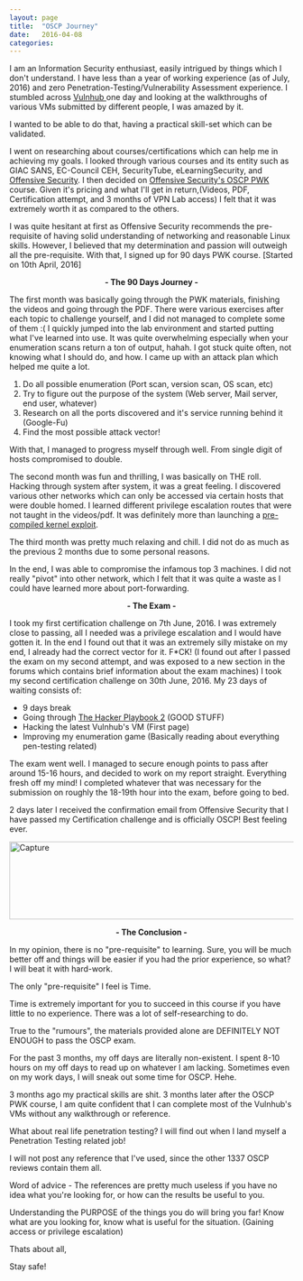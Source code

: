 ```yaml
---
layout: page
title:  "OSCP Journey"
date:   2016-04-08 
categories: 
---
```

I am an Information Security enthusiast, easily intrigued by things which I don't understand.
I have less than a year of working experience (as of July, 2016) and zero Penetration-Testing/Vulnerability Assessment experience.
I stumbled across <a href="https://www.vulnhub.com/">Vulnhub </a>one day and looking at the walkthroughs of various VMs submitted by different people, I was amazed by it.

I wanted to be able to do that, having a practical skill-set which can be validated.

I went on researching about courses/certifications which can help me in achieving my goals. I looked through various courses and its entity such as GIAC SANS, EC-Council CEH, SecurityTube, eLearningSecurity, and <a href="https://www.offensive-security.com/">Offensive Security</a>.
I then decided on <a href="https://www.offensive-security.com/information-security-training/penetration-testing-training-kali-linux/">Offensive Security's OSCP PWK</a> course.
Given it's pricing and what I'll get in return,(Videos, PDF, Certification attempt, and 3 months of VPN Lab access) I felt that it was extremely worth it as compared to the others.

I was quite hesitant at first as Offensive Security recommends the pre-requisite of having solid understanding of networking and reasonable Linux skills.
However, I believed that my determination and passion will outweigh all the pre-requisite.
With that, I signed up for 90 days PWK course. [Started on 10th April, 2016]
<p style="text-align:center;"><strong>- The 90 Days Journey -</strong></p>
The first month was basically going through the PWK materials, finishing the videos and going through the PDF. There were various exercises after each topic to challenge yourself, and I did not managed to complete some of them :(
I quickly jumped into the lab environment and started putting what I've learned into use. It was quite overwhelming especially when your enumeration scans return a ton of output, hahah.
I got stuck quite often, not knowing what I should do, and how. I came up with an attack plan which helped me quite a lot.

1. Do all possible enumeration (Port scan, version scan, OS scan, etc)
2. Try to figure out the purpose of the system (Web server, Mail server, end user, whatever)
3. Research on all the ports discovered and it's service running behind it (Google-Fu)
4. Find the most possible attack vector!

With that, I managed to progress myself through well. From single digit of hosts compromised to double.

The second month was fun and thrilling, I was basically on THE roll. Hacking through system after system, it was a great feeling.
I discovered various other networks which can only be accessed via certain hosts that were double homed.
I learned different privilege escalation routes that were not taught in the videos/pdf.
It was definitely more than launching a <a href="https://www.kernel-exploits.com/">pre-compiled kernel exploit</a>.

The third month was pretty much relaxing and chill. I did not do as much as the previous 2 months due to some personal reasons.

In the end, I was able to compromise the infamous top 3 machines. I did not really "pivot" into other network, which I felt that it was quite a waste as I could have learned more about port-forwarding.
<p style="text-align:center;"><strong>- The Exam -</strong></p>
I took my first certification challenge on 7th June, 2016. I was extremely close to passing, all I needed was a privilege escalation and I would have gotten it.
In the end I found out that it was an extremely silly mistake on my end, I already had the correct vector for it. F*CK!
(I found out after I passed the exam on my second attempt, and was exposed to a new section in the forums which contains brief information about the exam machines)
I took my second certification challenge on 30th June, 2016. My 23 days of waiting consists of:

- 9 days break
- Going through <a href="https://www.amazon.com/Hacker-Playbook-Practical-Penetration-Testing/dp/1512214566">The Hacker Playbook 2</a> (GOOD STUFF)
- Hacking the latest Vulnhub's VM (First page)
- Improving my enumeration game (Basically reading about everything pen-testing related)

The exam went well. I managed to secure enough points to pass after around 15-16 hours, and decided to work on my report straight. Everything fresh off my mind!
I completed whatever that was necessary for the submission on roughly the 18-19th hour into the exam, before going to bed.

2 days later I received the confirmation email from Offensive Security that I have passed my Certification challenge and is officially OSCP!
Best feeling ever.

<img class="alignnone size-full wp-image-784" src="https://scriptkidd1e.files.wordpress.com/2016/04/capture.jpg" alt="Capture" width="710" height="138" />
<p style="text-align:center;"><strong>- The Conclusion -</strong></p>
In my opinion, there is no "pre-requisite" to learning. Sure, you will be much better off and things will be easier if you had the prior experience, so what?
I will beat it with hard-work.

The only "pre-requisite" I feel is Time.

Time is extremely important for you to succeed in this course if you have little to no experience. There was a lot of self-researching to do.

True to the "rumours", the materials provided alone are DEFINITELY NOT ENOUGH to pass the OSCP exam.

For the past 3 months, my off days are literally non-existent. I spent 8-10 hours on my off days to read up on whatever I am lacking.
Sometimes even on my work days, I will sneak out some time for OSCP. Hehe.

3 months ago my practical skills are shit. 3 months later after the OSCP PWK course, I am quite confident that I can complete most of the Vulnhub's VMs without any walkthrough or reference.

What about real life penetration testing? I will find out when I land myself a Penetration Testing related job!

I will not post any reference that I've used, since the other 1337 OSCP reviews contain them all.

Word of advice - The references are pretty much useless if you have no idea what you're looking for, or how can the results be useful to you.

Understanding the PURPOSE of the things you do will bring you far!
Know what are you looking for, know what is useful for the situation.
(Gaining access or privilege escalation)

Thats about all,

Stay safe!